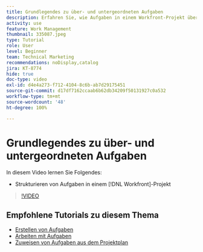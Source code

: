 ```yaml
---
title: Grundlegendes zu über- und untergeordneten Aufgaben
description: Erfahren Sie, wie Aufgaben in einem Workfront-Projekt über eine Beziehung zwischen über- und untergeordneten Elementen strukturiert werden.
activity: use
feature: Work Management
thumbnail: 335087.jpeg
type: Tutorial
role: User
level: Beginner
team: Technical Marketing
recommendations: noDisplay,catalog
jira: KT-8774
hide: true
doc-type: video
exl-id: d4e4a273-f712-4104-8c6b-ab7d29175451
source-git-commit: d17df7162ccaab6b62db34209f50131927c0a532
workflow-type: tm+mt
source-wordcount: '48'
ht-degree: 100%

---
```


# Grundlegendes zu über- und untergeordneten Aufgaben

In diesem Video lernen Sie Folgendes:

* Strukturieren von Aufgaben in einem [!DNL Workfront]-Projekt

>[!VIDEO](https://video.tv.adobe.com/v/3445605/?quality=12&learn=on&enablevpops&captions=ger)

## Empfohlene Tutorials zu diesem Thema

* [Erstellen von Aufgaben](/help/manage-work/tasks/how-to-create-tasks.md)
* [Arbeiten mit Aufgaben](/help/manage-work/tasks/work-with-tasks.md)
* [Zuweisen von Aufgaben aus dem Projektplan](/help/manage-work/tasks/assign-tasks-from-the-project-plan.md)

